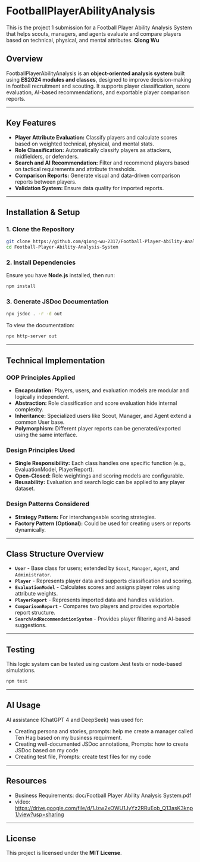# FootballPlayerAbilityAnalysis
This is the project 1 submission for a Football Player Ability Analysis System that helps scouts, managers, and agents evaluate and compare players based on technical, physical, and mental attributes.
**Qiong Wu**


## **Overview**
FootballPlayerAbilityAnalysis is an **object-oriented analysis system** built using **ES2024 modules and classes**, designed to improve decision-making in football recruitment and scouting. It supports player classification, score evaluation, AI-based recommendations, and exportable player comparison reports.

---

## **Key Features**
- **Player Attribute Evaluation:** Classify players and calculate scores based on weighted technical, physical, and mental stats.
- **Role Classification:** Automatically classify players as attackers, midfielders, or defenders.
- **Search and AI Recommendation:** Filter and recommend players based on tactical requirements and attribute thresholds.
- **Comparison Reports:** Generate visual and data-driven comparison reports between players.
- **Validation System:** Ensure data quality for imported reports.

---

## **Installation & Setup**
### **1. Clone the Repository**
```bash
git clone https://github.com/qiong-wu-2317/Football-Player-Ability-Analysis-System.git
cd Football-Player-Ability-Analysis-System
```

### **2. Install Dependencies**
Ensure you have **Node.js** installed, then run:
```bash
npm install
```

### **3. Generate JSDoc Documentation**
```bash
npx jsdoc . -r -d out
```
To view the documentation:
```bash
npx http-server out
```

---

## **Technical Implementation**
### **OOP Principles Applied**
- **Encapsulation:** Players, users, and evaluation models are modular and logically independent.
- **Abstraction:** Role classification and score evaluation hide internal complexity.
- **Inheritance:** Specialized users like Scout, Manager, and Agent extend a common User base.
- **Polymorphism:** Different player reports can be generated/exported using the same interface.

### **Design Principles Used**
- **Single Responsibility:** Each class handles one specific function (e.g., EvaluationModel, PlayerReport).
- **Open-Closed:** Role weightings and scoring models are configurable.
- **Reusability:** Evaluation and search logic can be applied to any player dataset.

### **Design Patterns Considered**
- **Strategy Pattern:** For interchangeable scoring strategies.
- **Factory Pattern (Optional):** Could be used for creating users or reports dynamically.

---

## **Class Structure Overview**
- **`User`** - Base class for users; extended by `Scout`, `Manager`, `Agent`, and `Administrator`.
- **`Player`** - Represents player data and supports classification and scoring.
- **`EvaluationModel`** - Calculates scores and assigns player roles using attribute weights.
- **`PlayerReport`** - Represents imported data and handles validation.
- **`ComparisonReport`** - Compares two players and provides exportable report structure.
- **`SearchAndRecommendationSystem`** - Provides player filtering and AI-based suggestions.

---

## **Testing**
This logic system can be tested using custom Jest tests or node-based simulations.
```bash
npm test
```

---

## **AI Usage**
AI assistance (ChatGPT 4 and DeepSeek) was used for:
- Creating persona and stories, prompts: help me create a manager called Ten Hag based on my business requirment.
- Creating well-documented JSDoc annotations, Prompts: how to create JSDoc based on my code
- Creating test file, Prompts: create test files for my code


---

## **Resources**
- Business Requirements: doc/Football Player Ability Analysis System.pdf
- video: https://drive.google.com/file/d/1Jzw2xOWU1JyYz2RRuEob_Q13asK3knp1/view?usp=sharing

---

## **License**
This project is licensed under the **MIT License**.
